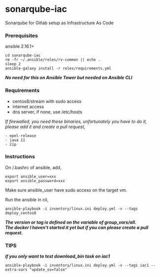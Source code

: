 # sonarqube-iac
Sonarqube for Gitlab setup as Infrastructure As Code


### Prerequisites
ansible 2.16.1+
```
cd sonarqube-iac
rm -fr ~/.ansible/roles/rv-common || echo .
sleep 2
ansible-galaxy install -r roles/requirements.yml
```
***No need for this on Ansible Tower but needed on Ansible CLI***

### Requirements
- centos8/stream with sudo access
- internet access
- dns server, if none, use /etc/hosts

_If firewalled, you need these binaries, 
unfortunately you have to do it, 
please add it and create a pull request,_
```
- epel-release
- java 11
- zip
```

### Instructions

On <home>/.bashrc of ansible, add,
```
export ansible_user=xxx
export ansible_password=xxx
```
Make sure ansible_user have sudo access on the target vm.

Run the ansible in cli,
```
ansible-playbook -i inventory/linux.ini deploy.yml -v --tags deploy_centos8
```

***The version or tag is defined on the variable of group_vars/all.***</br>
***The docker I haven't started it yet but if you can please create a pull request.***</br>

### TIPS
***if you only want to test download_bin task on iac1***
```
ansible-playbook -i inventory/linux.ini deploy.yml -v --tags iac1 --extra-vars "update_os=false"
```